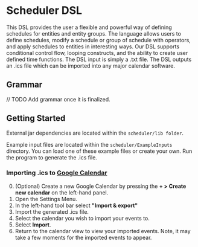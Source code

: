 # Scheduler DSL
This DSL provides the user a flexible and powerful way of defining schedules for entities and entity groups. The language allows users to define schedules, modify a schedule
or group of schedule with operators, and apply schedules to entities in interesting ways. Our DSL supports conditional control flow, looping constructs, and the ability to
create user defined time functions. The DSL input is simply a .txt file. The DSL outputs an .ics file which can be imported into any major calendar software.

## Grammar
// TODO Add grammar once it is finalized.

## Getting Started
External jar dependencies are located within the `scheduler/lib folder`.  

Example input files are located within the `scheduler/ExampleInputs` directory. You can load one of these example files or create your own. Run the program to generate the .ics file.

### Importing .ics to [Google Calendar](https://calendar.google.com/) 
0. (Optional) Create a new Google Calendar by pressing the **+ > Create new calendar** on the left-hand panel.
1. Open the Settings Menu.
2. In the left-hand tool bar select **"Import & export"**
3. Import the generated .ics file.
4. Select the calendar you wish to import your events to.
5. Select **Import**.
6. Return to the calendar view to view your imported events. Note, it may take a few moments for the imported events to appear.
